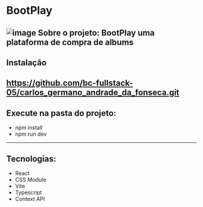 # BootPlay
![image](https://github.com/user-attachments/assets/df18e667-ff38-4006-b7c8-45018766c1af)
Sobre o projeto: 
BootPlay  uma plataforma de compra de albums 
--------------------------------------------
## Instalação
 https://github.com/bc-fullstack-05/carlos_germano_andrade_da_fonseca.git
-------------------------------------------------------------------------
## Execute na pasta do projeto:

+ npm install
+ npm run dev
-----------
## Tecnologias:

+ React
+ CSS Module
+ Vite
+ Typescript
+ Context API

